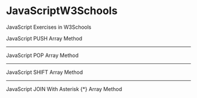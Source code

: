 # JavaScriptW3Schools
JavaScript Exercises in W3Schools

JavaScript PUSH Array Method
***
JavaScript POP Array Method
***
JavaScript SHIFT Array Method
***
JavaScript JOIN With Asterisk {*} Array Method
